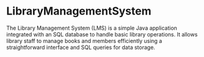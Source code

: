 # LibraryManagementSystem
The Library Management System (LMS) is a simple Java application integrated with an SQL database to handle basic library operations. It allows library staff to manage books and members efficiently using a straightforward interface and SQL queries for data storage.
